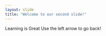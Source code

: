 ```yaml
---
layout: slide
title: "Welcome to our second slide!"
---
```

Learning is Great
Use the left arrow to go back!
